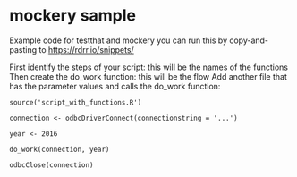 # mockery sample
Example code for testthat and mockery you can run this by copy-and-pasting to https://rdrr.io/snippets/

First identify the steps of your script: this will be the names of the functions
Then create the do_work function: this will be the flow
Add another file that has the parameter values and calls the do_work function:


`source('script_with_functions.R')`

`connection <- odbcDriverConnect(connectionstring = '...')`

`year <- 2016`

`do_work(connection, year)`

`odbcClose(connection)`

